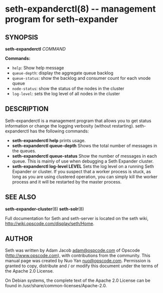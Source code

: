 seth-expanderctl(8) -- management program for seth-expander
========================================

## SYNOPSIS

__seth-expanderctl__ _COMMAND_

__Commands:__

  * `help`:
    Show help message
  * `queue-depth`:
    display the aggregate queue backlog
  * `queue-status`:
    show the backlog and consumer count for each vnode queue
  * `node-status`:
    show the status of the nodes in the cluster
  * `log-level`:
    sets the log level of all nodes in the cluster

## DESCRIPTION

Seth-expanderctl is a management program that allows
you to get status information or change the logging
verbosity (without restarting). seth-expanderctl has
the following commands:

* __seth-expanderctl help__
prints usage.
* __seth-expanderctl queue-depth__
Shows the total number of messages in the queues.
* __seth-expanderctl queue-status__
Show the number of messages in each queue. This is mainly of use when
debugging a Seth Expander cluster.
* __seth-expanderctl log-level LEVEL__
Sets the log level on a running Seth Expander or cluster.
If you suspect that a worker process is stuck, as long as you are using
clustered operation, you can simply kill the worker process and it will
be restarted by the master process.

## SEE ALSO

__seth-expander-cluster__(8)
__seth-solr__(8)

Full documentation for Seth and seth-server is located on the seth
wiki, http://wiki.opscode.com/display/seth/Home.

## AUTHOR

Seth was written by Adam Jacob <adam@ospcode.com> of Opscode
(http://www.opscode.com),  with contributions from the community. This
manual page was created by Nuo Yan <nuo@opscode.com>. Permission is
granted to copy, distribute and / or modify this document under the
terms of the Apache 2.0 License.

On Debian systems, the complete text of the Apache 2.0 License  can  be
found in /usr/share/common-licenses/Apache-2.0.
